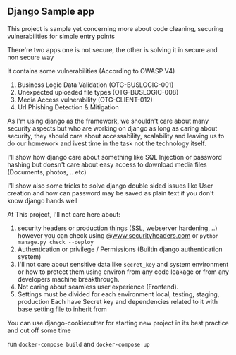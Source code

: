 ## Django Sample app
This project is sample yet concerning more about code cleaning, securing vulnerabilities for simple entry points

There're two apps one is not secure, the other is solving it in secure and non secure way
 
 It contains some vulnerabilities (According to OWASP V4)
 1. Business Logic Data Validation (OTG-BUSLOGIC-001)
 2. Unexpected uploaded file types (OTG-BUSLOGIC-008)
 3. Media Access vulnerability (OTG-CLIENT-012)
 4. Url Phishing Detection & Mitigation
 
 As I'm using django as the framework, we shouldn't care about many security aspects but who are working on django as long as caring about security, they should care about accessability, scalability and leaving us to do our homework and ivest time in the task not the technology itself.
 
 I'll show how django care about something like SQL Injection or password hashing but doesn't care about easy access to download media files (Documents, photos, .. etc)
 
 I'll show also some tricks to solve django double sided issues like User creation and how can password may be saved as plain text if you don't know django hands well
 
 At This project, I'll not care here about: 
 1. security headers or production things (SSL, webserver hardening, ..) however you can check using @www.securityheaders.com or `python manage.py check --deploy`
 2. Authentication or privilege / Permissions (Builtin django authentication system)
 3. I'll not care about sensitive data like `secret_key` and system environment or how to protect them using environ from any code leakage or from any developers machine breakthrough.
 4. Not caring about seamless user experience (Frontend).
 5. Settings must be divided for each environment local, testing, staging, production
Each have Secret key and dependencies related to it with base setting file to inherit from

You can use django-cookiecutter for starting new project in its best practice and cut off some time

run `docker-compose build` and `docker-compose up`
